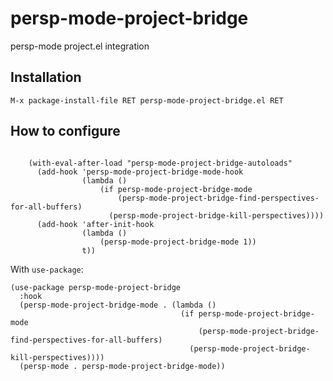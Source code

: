 # persp-mode-project-bridge

persp-mode project.el integration

## Installation

`M-x package-install-file RET persp-mode-project-bridge.el RET`

## How to configure

```elisp

    (with-eval-after-load "persp-mode-project-bridge-autoloads"
      (add-hook 'persp-mode-project-bridge-mode-hook
                (lambda ()
                    (if persp-mode-project-bridge-mode
                        (persp-mode-project-bridge-find-perspectives-for-all-buffers)
                      (persp-mode-project-bridge-kill-perspectives))))
      (add-hook 'after-init-hook
                (lambda ()
                    (persp-mode-project-bridge-mode 1))
                t))

```

With `use-package`:

```elisp
(use-package persp-mode-project-bridge
  :hook
  (persp-mode-project-bridge-mode . (lambda ()
                                      (if persp-mode-project-bridge-mode
                                          (persp-mode-project-bridge-find-perspectives-for-all-buffers)
                                        (persp-mode-project-bridge-kill-perspectives))))
  (persp-mode . persp-mode-project-bridge-mode))
```
